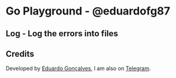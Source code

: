 # Go Playground - @eduardofg87

## Log - Log the errors into files

## Credits 
Developed by [Eduardo Gonçalves](https://twitter.com/eduardofg87), I am also on [Telegram](https://t.me/eduardofg87).
